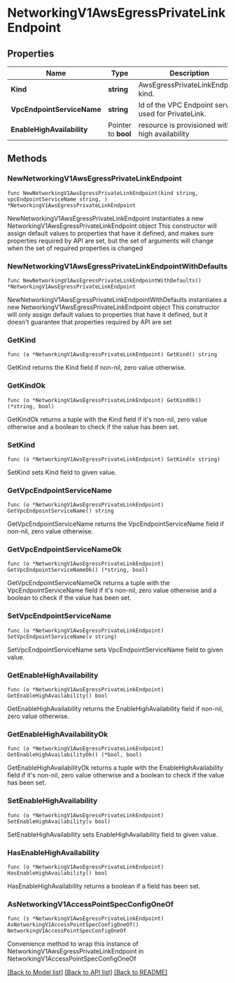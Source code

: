 # NetworkingV1AwsEgressPrivateLinkEndpoint

## Properties

Name | Type | Description | Notes
------------ | ------------- | ------------- | -------------
**Kind** | **string** | AwsEgressPrivateLinkEndpoint kind. | 
**VpcEndpointServiceName** | **string** | Id of the VPC Endpoint service used for PrivateLink. | 
**EnableHighAvailability** | Pointer to **bool** | resource is provisioned with high availability | [optional] 

## Methods

### NewNetworkingV1AwsEgressPrivateLinkEndpoint

`func NewNetworkingV1AwsEgressPrivateLinkEndpoint(kind string, vpcEndpointServiceName string, ) *NetworkingV1AwsEgressPrivateLinkEndpoint`

NewNetworkingV1AwsEgressPrivateLinkEndpoint instantiates a new NetworkingV1AwsEgressPrivateLinkEndpoint object
This constructor will assign default values to properties that have it defined,
and makes sure properties required by API are set, but the set of arguments
will change when the set of required properties is changed

### NewNetworkingV1AwsEgressPrivateLinkEndpointWithDefaults

`func NewNetworkingV1AwsEgressPrivateLinkEndpointWithDefaults() *NetworkingV1AwsEgressPrivateLinkEndpoint`

NewNetworkingV1AwsEgressPrivateLinkEndpointWithDefaults instantiates a new NetworkingV1AwsEgressPrivateLinkEndpoint object
This constructor will only assign default values to properties that have it defined,
but it doesn't guarantee that properties required by API are set

### GetKind

`func (o *NetworkingV1AwsEgressPrivateLinkEndpoint) GetKind() string`

GetKind returns the Kind field if non-nil, zero value otherwise.

### GetKindOk

`func (o *NetworkingV1AwsEgressPrivateLinkEndpoint) GetKindOk() (*string, bool)`

GetKindOk returns a tuple with the Kind field if it's non-nil, zero value otherwise
and a boolean to check if the value has been set.

### SetKind

`func (o *NetworkingV1AwsEgressPrivateLinkEndpoint) SetKind(v string)`

SetKind sets Kind field to given value.


### GetVpcEndpointServiceName

`func (o *NetworkingV1AwsEgressPrivateLinkEndpoint) GetVpcEndpointServiceName() string`

GetVpcEndpointServiceName returns the VpcEndpointServiceName field if non-nil, zero value otherwise.

### GetVpcEndpointServiceNameOk

`func (o *NetworkingV1AwsEgressPrivateLinkEndpoint) GetVpcEndpointServiceNameOk() (*string, bool)`

GetVpcEndpointServiceNameOk returns a tuple with the VpcEndpointServiceName field if it's non-nil, zero value otherwise
and a boolean to check if the value has been set.

### SetVpcEndpointServiceName

`func (o *NetworkingV1AwsEgressPrivateLinkEndpoint) SetVpcEndpointServiceName(v string)`

SetVpcEndpointServiceName sets VpcEndpointServiceName field to given value.


### GetEnableHighAvailability

`func (o *NetworkingV1AwsEgressPrivateLinkEndpoint) GetEnableHighAvailability() bool`

GetEnableHighAvailability returns the EnableHighAvailability field if non-nil, zero value otherwise.

### GetEnableHighAvailabilityOk

`func (o *NetworkingV1AwsEgressPrivateLinkEndpoint) GetEnableHighAvailabilityOk() (*bool, bool)`

GetEnableHighAvailabilityOk returns a tuple with the EnableHighAvailability field if it's non-nil, zero value otherwise
and a boolean to check if the value has been set.

### SetEnableHighAvailability

`func (o *NetworkingV1AwsEgressPrivateLinkEndpoint) SetEnableHighAvailability(v bool)`

SetEnableHighAvailability sets EnableHighAvailability field to given value.

### HasEnableHighAvailability

`func (o *NetworkingV1AwsEgressPrivateLinkEndpoint) HasEnableHighAvailability() bool`

HasEnableHighAvailability returns a boolean if a field has been set.


### AsNetworkingV1AccessPointSpecConfigOneOf

`func (s *NetworkingV1AwsEgressPrivateLinkEndpoint) AsNetworkingV1AccessPointSpecConfigOneOf() NetworkingV1AccessPointSpecConfigOneOf`

Convenience method to wrap this instance of NetworkingV1AwsEgressPrivateLinkEndpoint in NetworkingV1AccessPointSpecConfigOneOf

[[Back to Model list]](../README.md#documentation-for-models) [[Back to API list]](../README.md#documentation-for-api-endpoints) [[Back to README]](../README.md)


